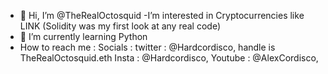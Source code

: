 - 👋 Hi, I’m @TheRealOctosquid
-I’m interested in Cryptocurrencies like LINK (Solidity was my first look at any real code)
- 🌱 I’m currently learning Python 
- How to reach me : Socials : twitter : @Hardcordisco, handle is TheRealOctosquid.eth
                                  Insta   : @Hardcordisco, 
                                  Youtube : @AlexCordisco, 

<!---
TheRealOctosquid/TheRealOctosquid is a ✨ special ✨ repository because its `README.md` (this file) appears on your GitHub profile.
You can click the Preview link to take a look at your changes.
--->
